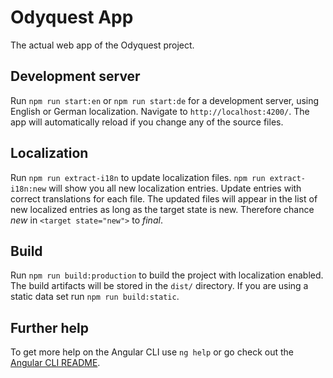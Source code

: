 # Odyquest App

The actual web app of the Odyquest project.

## Development server

Run `npm run start:en` or `npm run start:de` for a development server, using English or German localization. Navigate to `http://localhost:4200/`. The app will automatically reload if you change any of the source files.

## Localization

Run `npm run extract-i18n` to update localization files.
`npm run extract-i18n:new` will show you all new localization entries.
Update entries with correct translations for each file. The updated files will appear in the list of new localized
entries as long as the target state is new. Therefore chance _new_ in `<target state="new">` to _final_.

## Build

Run `npm run build:production` to build the project with localization enabled. The build artifacts will be stored in the `dist/` directory.
If you are using a static data set run `npm run build:static`.

<!-- (no tests available yet)
## Running unit tests

Run `ng test` to execute the unit tests via [Karma](https://karma-runner.github.io).

## Running end-to-end tests

Run `ng e2e` to execute the end-to-end tests via [Protractor](http://www.protractortest.org/).
-->

## Further help

To get more help on the Angular CLI use `ng help` or go check out the [Angular CLI README](https://github.com/angular/angular-cli/blob/master/README.md).
